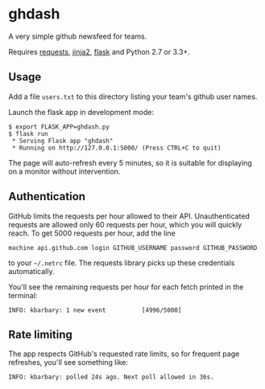 ghdash
======

A very simple github newsfeed for teams.

Requires [requests](http://docs.python-requests.org/),
[jinja2](http://jinja.pocoo.org/),
[flask](http://flask.pocoo.org) and Python 2.7 or 3.3+.

## Usage

Add a file `users.txt` to this directory listing your team's github user names.

Launch the flask app in development mode:

```
$ export FLASK_APP=ghdash.py
$ flask run
 * Serving Flask app "ghdash"
 * Running on http://127.0.0.1:5000/ (Press CTRL+C to quit)
```

The page will auto-refresh every 5 minutes, so it is suitable for
displaying on a monitor without intervention.


## Authentication

GitHub limits the requests per hour allowed to their
API. Unauthenticated requests are allowed only 60 requests per
hour, which you will quickly reach.
To get 5000 requests per hour, add the line

```
machine api.github.com login GITHUB_USERNAME password GITHUB_PASSWORD
```

to your `~/.netrc` file. The requests library picks up these credentials
automatically.

You'll see the remaining requests per hour for each fetch printed in the
terminal:

```
INFO: kbarbary: 1 new event          [4996/5000] 
```


## Rate limiting

The app respects GitHub's requested rate limits, so for frequent page
refreshes, you'll see something like:

```
INFO: kbarbary: polled 24s ago. Next poll allowed in 36s. 
```